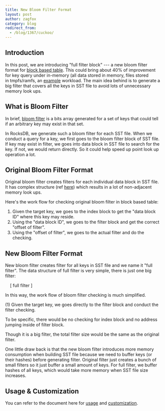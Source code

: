 ```yaml
---
title: New Bloom Filter Format
layout: post
author: zagfox
category: blog
redirect_from:
  - /blog/1367/cuckoo/
---
```


## Introduction

In this post, we are introducing "full filter block" --- a new bloom filter format for [block based table](https://github.com/facebook/rocksdb/wiki/Rocksdb-BlockBasedTable-Format). This could bring about 40% of improvement for key query under in-memory (all data stored in memory, files stored in tmpfs/ramfs, an [example](https://github.com/facebook/rocksdb/wiki/RocksDB-In-Memory-Workload-Performance-Benchmarks) workload. The main idea behind is to generate a big filter that covers all the keys in SST file to avoid lots of unnecessary memory look ups.


<!--truncate-->

## What is Bloom Filter

In brief, [bloom filter](https://github.com/facebook/rocksdb/wiki/RocksDB-Bloom-Filter) is a bits array generated for a set of keys that could tell if an arbitrary key may exist in that set.

In RocksDB, we generate such a bloom filter for each SST file. When we conduct a query for a key, we first goes to the bloom filter block of SST file. If key may exist in filter, we goes into data block in SST file to search for the key. If not, we would return directly. So it could help speed up point look up operation a lot.

## Original Bloom Filter Format

Original bloom filter creates filters for each individual data block in SST file. It has complex structure (ref [here](https://github.com/facebook/rocksdb/wiki/Rocksdb-BlockBasedTable-Format#filter-meta-block)) which results in a lot of non-adjacent memory look ups.

Here's the work flow for checking original bloom filter in block based table:

1. Given the target key, we goes to the index block to get the "data block ID" where this key may reside.
1. Using the "data block ID", we goes to the filter block and get the correct "offset of filter".
1. Using the "offset of filter", we goes to the actual filter and do the checking.

## New Bloom Filter Format

New bloom filter creates filter for all keys in SST file and we name it "full filter". The data structure of full filter is very simple, there is just one big filter:

    [ full filter ]

In this way, the work flow of bloom filter checking is much simplified.

(1) Given the target key, we goes directly to the filter block and conduct the filter checking.

To be specific, there would be no checking for index block and no address jumping inside of filter block.

Though it is a big filter, the total filter size would be the same as the original filter.

One little draw back is that the new bloom filter introduces more memory consumption when building SST file because we need to buffer keys (or their hashes) before generating filter. Original filter just creates a bunch of small filters so it just buffer a small amount of keys. For full filter, we buffer hashes of all keys, which would take more memory when SST file size increases.


## Usage & Customization

You can refer to the document here for [usage](https://github.com/facebook/rocksdb/wiki/RocksDB-Bloom-Filter#usage-of-new-bloom-filter) and [customization](https://github.com/facebook/rocksdb/wiki/RocksDB-Bloom-Filter#customize-your-own-filterpolicy).
